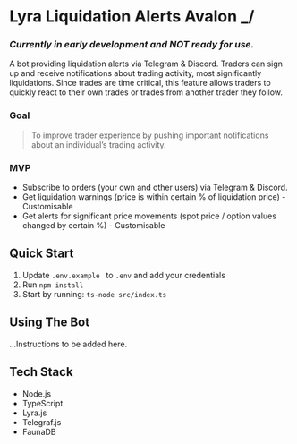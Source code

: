 # Lyra Liquidation Alerts Avalon _/

###  *Currently in early development and NOT ready for use.*

A bot providing liquidation alerts via Telegram & Discord. Traders can sign up and receive notifications about trading activity, most significantly liquidations. Since trades are time critical, this feature allows traders to quickly react to their own trades or trades from another trader they follow.


### Goal

> To improve trader experience by pushing important notifications about an individual’s trading activity.

### MVP

* Subscribe to orders (your own and other users) via Telegram & Discord. 
* Get liquidation warnings (price is within certain % of liquidation price) - Customisable 
* Get alerts for significant price movements (spot price / option values changed by certain %) - Customisable


## Quick Start

 1. Update ```.env.example ``` to ```.env``` and add your credentials
 2. Run ```npm install``` 
 3. Start by running:  ```ts-node src/index.ts``` 


## Using The Bot

...Instructions to be added here. 


## Tech Stack 

* Node.js
* TypeScript
* Lyra.js
* Telegraf.js
* FaunaDB

